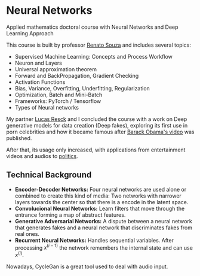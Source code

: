 # Neural Networks

Applied mathematics doctoral course with Neural Networks and Deep Learning Approach

This course is built by professor [Renato Souza](https://github.com/rsouza/NeuralNetworks_Course) and includes several topics:

- Supervised Machine Learning: Concepts and Process Workflow
- Neuron and Layers
- Universal approximation theorem
- Forward and BackPropagation, Gradient Checking
- Activation Functions
- Bias, Variance, Overfitting, Underfitting, Regularization
- Optimization, Batch and Mini-Batch
- Frameworks: PyTorch / Tensorflow
- Types of Neural networks

My partner [Lucas Resck](https://github.com/lucasresck) and I concluded the course with a work on Deep generative models for data creation (Deep fakes), exploring its first use in porn celebrities and how it became famous after [Barack Obama's video](https://www.buzzfeed.com/craigsilverman/obama-jordan-peele-deepfake-video-debunk-buzzfeed) was published.

After that, its usage only increased, with applications from entertainment videos and audios to [politics](https://www.technologyreview.com/2020/02/19/868173/an-indian-politician-is-using-deepfakes-to-try-and-win-voters/).

Technical Background 
---

- **Encoder-Decoder Networks:** Four neural networks are used alone or combined to create this kind of media: Two networks with narrower layers towards the center so that there is a encode in the latent space.
- **Convolucional Neural Networks:** Learn filters that move through the entrance forming a map of abstract features.
- **Generative Adversarial Networks:** A dispute between a neural network that generates fakes and a neural network that discriminates fakes from real ones.
- **Recurrent Neural Networks:** Handles sequential variables. After processing $x^{(i-1)}$ the network remembers the internal state and can use $x^{(i)}$.
 
Nowadays, CycleGan is a great tool used to deal with audio input. 
